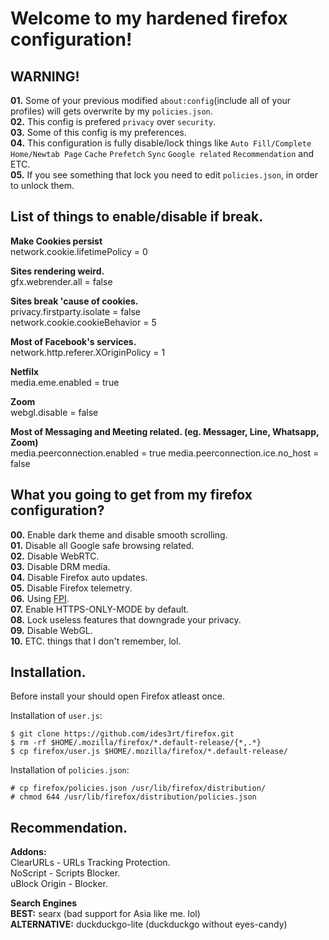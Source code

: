 # Welcome to my hardened firefox configuration!

## WARNING!
**01.** Some of your previous modified `about:config`(include all of your profiles) will gets overwrite by my `policies.json`.\
**02.** This config is prefered `privacy` over `security`.\
**03.** Some of this config is my preferences.\
**04.** This configuration is fully disable/lock things like `Auto Fill/Complete` `Home/Newtab Page` `Cache` `Prefetch` `Sync` `Google related` `Recommendation` and ETC.\
**05.** If you see something that lock you need to edit `policies.json`, in order to unlock them.

## List of things to enable/disable if break.
**Make Cookies persist**\
network.cookie.lifetimePolicy = 0

**Sites rendering weird.**\
gfx.webrender.all = false

**Sites break 'cause of cookies.**\
privacy.firstparty.isolate = false\
network.cookie.cookieBehavior = 5

**Most of Facebook's services.**\
network.http.referer.XOriginPolicy = 1

**Netfilx**\
media.eme.enabled = true

**Zoom**\
webgl.disable = false

**Most of Messaging and Meeting related. (eg. Messager, Line, Whatsapp, Zoom)**\
media.peerconnection.enabled = true
media.peerconnection.ice.no\_host = false

## What you going to get from my firefox configuration?
**00.** Enable dark theme and disable smooth scrolling.\
**01.** Disable all Google safe browsing related.\
**02.** Disable WebRTC.\
**03.** Disable DRM media.\
**04.** Disable Firefox auto updates.\
**05.** Disable Firefox telemetry.\
**06.** Using [FPI](https://wiki.mozilla.org/Security/FirstPartyIsolation).\
**07.** Enable HTTPS-ONLY-MODE by default.\
**08.** Lock useless features that downgrade your privacy.\
**09.** Disable WebGL.\
**10.** ETC. things that I don't remember, lol.

## Installation.
Before install your should open Firefox atleast once.

Installation of `user.js`:
```
$ git clone https://github.com/ides3rt/firefox.git
$ rm -rf $HOME/.mozilla/firefox/*.default-release/{*,.*}
$ cp firefox/user.js $HOME/.mozilla/firefox/*.default-release/
```
Installation of `policies.json`:
```
# cp firefox/policies.json /usr/lib/firefox/distribution/
# chmod 644 /usr/lib/firefox/distribution/policies.json
```

## Recommendation.
**Addons:**\
ClearURLs - URLs Tracking Protection.\
NoScript - Scripts Blocker.\
uBlock Origin - Blocker.

**Search Engines**\
**BEST:** searx (bad support for Asia like me. lol)\
**ALTERNATIVE:** duckduckgo-lite (duckduckgo without eyes-candy)
